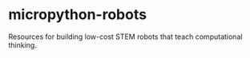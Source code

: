 # micropython-robots
Resources for building low-cost STEM robots that teach computational thinking.
